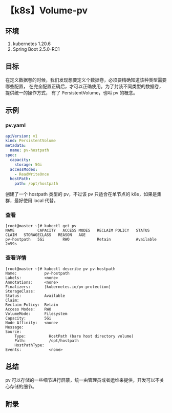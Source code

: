 # 【k8s】Volume-pv

## 环境

1. kubernetes 1.20.6
2. Spring Boot 2.5.0-RC1

## 目标

在定义数据卷的时候，我们发现想要定义个数据卷，必须要精确知道该种类型需要哪些配置，
在完全配置正确后，才可以正确使用。为了封装不同类型的数据卷，提供统一的操作方式，
有了 PersistentVolume，也叫 pv 的概念。


## 示例

### pv.yaml

```yaml
apiVersion: v1
kind: PersistentVolume
metadata:
  name: pv-hostpath
spec:
  capacity:
    storage: 5Gi
  accessModes:
    - ReadWriteOnce
  hostPath:
    path: /opt/hostpath
```
创建了一个 hostpath 类型的 pv，不过该 pv 只适合在单节点的 k8s，如果是集群，最好使用 local 代替。

### 查看

```
[root@master ~]# kubectl get pv
NAME          CAPACITY   ACCESS MODES   RECLAIM POLICY   STATUS      CLAIM   STORAGECLASS   REASON   AGE
pv-hostpath   5Gi        RWO            Retain           Available                                   2m59s
```

### 查看详情

```
[root@master ~]# kubectl describe pv pv-hostpath
Name:            pv-hostpath
Labels:          <none>
Annotations:     <none>
Finalizers:      [kubernetes.io/pv-protection]
StorageClass:
Status:          Available
Claim:
Reclaim Policy:  Retain
Access Modes:    RWO
VolumeMode:      Filesystem
Capacity:        5Gi
Node Affinity:   <none>
Message:
Source:
    Type:          HostPath (bare host directory volume)
    Path:          /opt/hostpath
    HostPathType:
Events:            <none>
```

## 总结

pv 可以存储的一些细节进行屏蔽，统一由管理员或者运维来提供，开发可以不关心存储的细节。

## 附录
